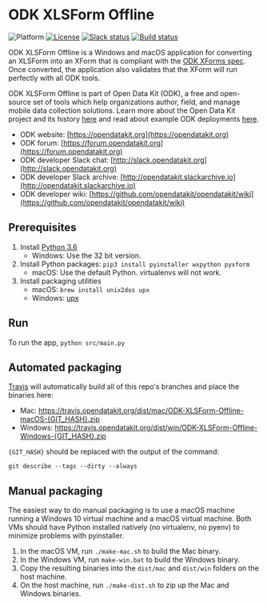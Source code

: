 # ODK XLSForm Offline
![Platform](https://img.shields.io/badge/platform-Python-blue.svg)
[![License](https://img.shields.io/badge/license-Apache%202.0-blue.svg)](https://opensource.org/licenses/Apache-2.0)
[![Slack status](http://slack.opendatakit.org/badge.svg)](http://slack.opendatakit.org)
[![Build status](https://api.travis-ci.org/opendatakit/xlsform-offline.svg?branch=master)](https://travis-ci.org/github/opendatakit/xlsform-offline)

ODK XLSForm Offline is a Windows and macOS application for converting an XLSForm into an XForm that is compliant with the [ODK XForms spec](http://opendatakit.github.io/xforms-spec). Once converted, the application also validates that the XForm will run perfectly with all ODK tools.
   
ODK XLSForm Offline is part of Open Data Kit (ODK), a free and open-source set of tools which help organizations author, field, and manage mobile data collection solutions. Learn more about the Open Data Kit project and its history [here](https://opendatakit.org/about/) and read about example ODK deployments [here](https://opendatakit.org/about/deployments/).

* ODK website: [https://opendatakit.org](https://opendatakit.org)
* ODK forum: [https://forum.opendatakit.org](https://forum.opendatakit.org)
* ODK developer Slack chat: [http://slack.opendatakit.org](http://slack.opendatakit.org) 
* ODK developer Slack archive: [http://opendatakit.slackarchive.io](http://opendatakit.slackarchive.io) 
* ODK developer wiki: [https://github.com/opendatakit/opendatakit/wiki](https://github.com/opendatakit/opendatakit/wiki)

## Prerequisites

1. Install [Python 3.6](https://www.python.org/downloads/)
	* Windows: Use the 32 bit version.
1. Install Python packages: ``pip3 install pyinstaller wxpython pyxform``
	* macOS: Use the default Python. virtualenvs will not work.
1. Install packaging utilities
	* macOS: ``brew install unix2dos upx``
	* Windows: [upx](https://upx.github.io/)

## Run

To run the app, `python src/main.py`

## Automated packaging

[Travis](https://travis-ci.com/) will automatically build all of this repo's branches and place the binaries here:

* Mac: https://travis.opendatakit.org/dist/mac/ODK-XLSForm-Offline-macOS-{GIT_HASH}.zip
* Windows: https://travis.opendatakit.org/dist/win/ODK-XLSForm-Offline-Windows-{GIT_HASH}.zip

`{GIT_HASH}` should be replaced with the output of the command:
```shell 
git describe --tags --dirty --always
```

## Manual packaging

The easiest way to do manual packaging is to use a macOS machine running a Windows 10 virtual machine and a macOS virtual machine. Both VMs should have Python installed natively (no virtualenv, no pyenv) to minimize problems with pyinstaller.

1. In the macOS VM, run `./make-mac.sh` to build the Mac binary.
1. In the Windows VM, run `make-win.bat` to build the Windows binary.
1. Copy the resulting binaries into the `dist/mac` and `dist/win` folders on the host machine.
1. On the host machine, run `./make-dist.sh` to zip up the Mac and Windows binaries.
